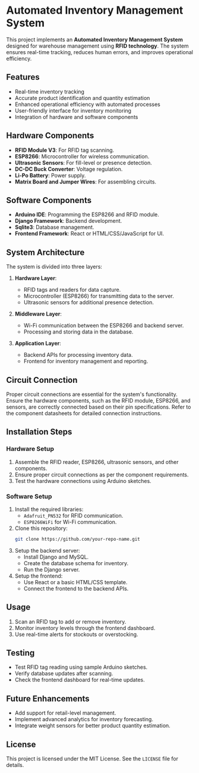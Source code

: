 # Automated Inventory Management System

This project implements an **Automated Inventory Management System** designed for warehouse management using **RFID technology**. The system ensures real-time tracking, reduces human errors, and improves operational efficiency.

## Features
- Real-time inventory tracking
- Accurate product identification and quantity estimation
- Enhanced operational efficiency with automated processes
- User-friendly interface for inventory monitoring
- Integration of hardware and software components

## Hardware Components
- **RFID Module V3**: For RFID tag scanning.
- **ESP8266**: Microcontroller for wireless communication.
- **Ultrasonic Sensors**: For fill-level or presence detection.
- **DC-DC Buck Converter**: Voltage regulation.
- **Li-Po Battery**: Power supply.
- **Matrix Board and Jumper Wires**: For assembling circuits.

## Software Components
- **Arduino IDE**: Programming the ESP8266 and RFID module.
- **Django Framework**: Backend development.
- **Sqlite3**: Database management.
- **Frontend Framework**: React or HTML/CSS/JavaScript for UI.

## System Architecture
The system is divided into three layers:
1. **Hardware Layer**:
   - RFID tags and readers for data capture.
   - Microcontroller (ESP8266) for transmitting data to the server.
   - Ultrasonic sensors for additional presence detection.

2. **Middleware Layer**:
   - Wi-Fi communication between the ESP8266 and backend server.
   - Processing and storing data in the database.

3. **Application Layer**:
   - Backend APIs for processing inventory data.
   - Frontend for inventory management and reporting.

## Circuit Connection
Proper circuit connections are essential for the system's functionality. Ensure the hardware components, such as the RFID module, ESP8266, and sensors, are correctly connected based on their pin specifications. Refer to the component datasheets for detailed connection instructions.

## Installation Steps
### Hardware Setup
1. Assemble the RFID reader, ESP8266, ultrasonic sensors, and other components.
2. Ensure proper circuit connections as per the component requirements.
3. Test the hardware connections using Arduino sketches.

### Software Setup
1. Install the required libraries:
   - `Adafruit_PN532` for RFID communication.
   - `ESP8266WiFi` for Wi-Fi communication.
2. Clone this repository:
   ```bash
   git clone https://github.com/your-repo-name.git
   ```
3. Setup the backend server:
   - Install Django and MySQL.
   - Create the database schema for inventory.
   - Run the Django server.
4. Setup the frontend:
   - Use React or a basic HTML/CSS template.
   - Connect the frontend to the backend APIs.

## Usage
1. Scan an RFID tag to add or remove inventory.
2. Monitor inventory levels through the frontend dashboard.
3. Use real-time alerts for stockouts or overstocking.

## Testing
- Test RFID tag reading using sample Arduino sketches.
- Verify database updates after scanning.
- Check the frontend dashboard for real-time updates.

## Future Enhancements
- Add support for retail-level management.
- Implement advanced analytics for inventory forecasting.
- Integrate weight sensors for better product quantity estimation.

## License
This project is licensed under the MIT License. See the `LICENSE` file for details.
